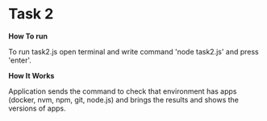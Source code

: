 # Task 2

**How To run**

To run task2.js open terminal and write command 'node task2.js' and press 'enter'.


**How It Works**

Application sends the command to check that environment has apps (docker, nvm, npm, git, node.js) and brings the results and shows the versions of apps.
